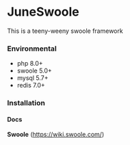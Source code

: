 # JuneSwoole

This is a teeny-weeny swoole framework

### Environmental
- php 8.0+
- swoole 5.0+
- mysql 5.7+
- redis 7.0+

### Installation

#### Docs
**Swoole** (https://wiki.swoole.com/)
